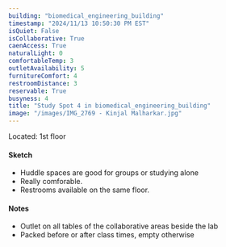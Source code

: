 ```yaml
---
building: "biomedical_engineering_building"
timestamp: "2024/11/13 10:50:30 PM EST"
isQuiet: False
isCollaborative: True
caenAccess: True
naturalLight: 0
comfortableTemp: 3
outletAvailability: 5
furnitureComfort: 4
restroomDistance: 3
reservable: True
busyness: 4
title: "Study Spot 4 in biomedical_engineering_building"
image: "/images/IMG_2769 - Kinjal Malharkar.jpg"
---
```


Located: 1st floor

#### Sketch
- Huddle spaces are good for groups or studying alone
- Really comforable.
- Restrooms available on the same floor.


#### Notes
- Outlet on all tables of the collaborative areas beside the lab
- Packed before or after class times, empty otherwise

